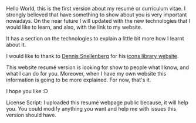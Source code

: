 Hello World, this is the first version about my resumé or curriculum vitae. I strongly believed that have something to show about you is very important nowadays. On the near future I will updated with the new technologies that I would like to learn, and also, with the link to my website.

It has a section on the technologies to explain a little bit more how I learnt about it.

I would like to thank to [Dennis Snellenberg](https://www.dennissnellenberg.nl/en) for his [icons library website](https://angularicons.com/).

This website resumé version is looking for show to people what I know, and what I can do for you. Moreover, when I have my own website this information is going to be more explained. For now, that's it.

I hope you like :D

License Script: I uploaded this resumé webpage public because, it will help you. You could modify anything you want and help me with issues this version should have.